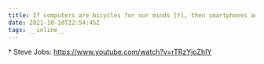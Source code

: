 ```yaml
---
title: If computers are bicycles for our minds [†], then smartphones are clown shoes for our attention.
date: 2021-10-10T22:54:45Z
tags: __inline__
---
```


† Steve Jobs: https://www.youtube.com/watch?v=rTRzYjoZhIY

